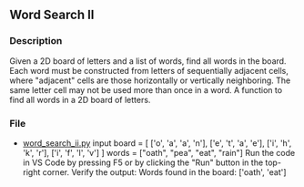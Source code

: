 ## Word Search II

### Description
Given a 2D board of letters and a list of words, find all words in the board. Each word must be constructed from letters of sequentially adjacent cells, where "adjacent" cells are those horizontally or vertically neighboring. The same letter cell may not be used more than once in a word.
A function to find all words in a 2D board of letters.

### File
- [word_search_ii.py](word_search_ii.py)
input
board = [
  ['o', 'a', 'a', 'n'],
  ['e', 't', 'a', 'e'],
  ['i', 'h', 'k', 'r'],
  ['i', 'f', 'l', 'v']
]
words = ["oath", "pea", "eat", "rain"]
Run the code in VS Code by pressing F5 or by clicking the "Run" button in the top-right corner.
Verify the output:
Words found in the board: ['oath', 'eat']
